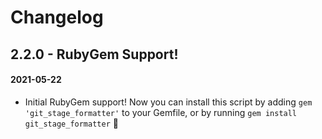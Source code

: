 # Changelog

## 2.2.0 - RubyGem Support!

#### 2021-05-22

- Initial RubyGem support! Now you can install this script by adding `gem 'git_stage_formatter'` to your Gemfile, or by running `gem install git_stage_formatter` 🎉
